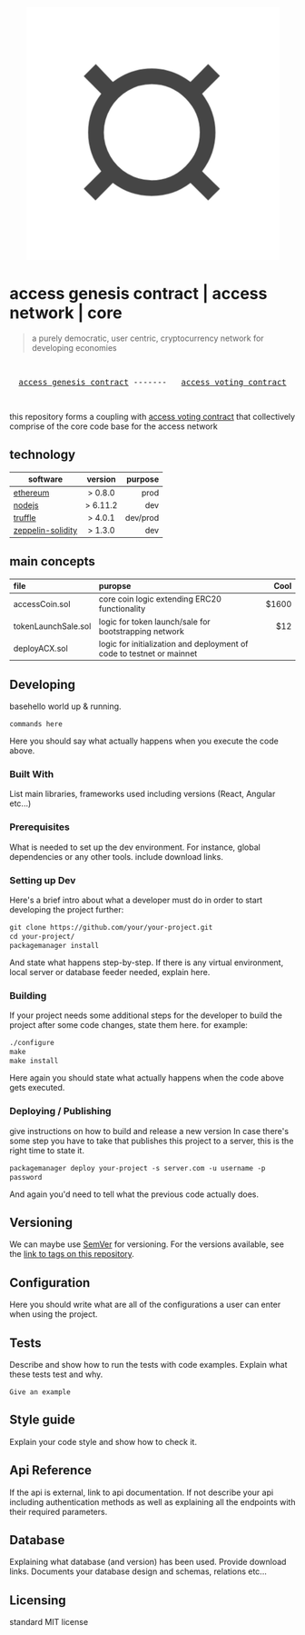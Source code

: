 <p align="center">
  <img width="445" height="445" src="manuscript/resources/images/logo.png">
</p>

# access genesis contract | access network | core 
> a purely democratic, user centric, cryptocurrency network for developing economies

<pre>
  <p align="center" style="bold"><a href="https://github.com/ACXNetwork/GenesisContract">access genesis contract</a> -------   <a href="https://github.com/ACXNetwork/GenesisContract">access voting contract</a></p>
</pre>
this repository forms a coupling with [access voting contract](https://github.com/ACXNetwork/GenesisContract "voting-acx-core") that collectively comprise of the core code base for the access network


## technology
| software      | version       | purpose  |
| ------------- |:-------------:| -----:|
| [ethereum](https://github.com/ethereum "ethereum")    | > 0.8.0 | prod |
| [nodejs](https://github.com/nodejs "nodejs")    | > 6.11.2 | dev |
| [truffle](https://github.com/trufflesuite/truffle "truffle")    | >  4.0.1    | dev/prod |
| [zeppelin-solidity](https://github.com/OpenZeppelin/zeppelin-solidity "zeppelin-solidity")    | >  1.3.0    | dev |


## main concepts

| file        | puropse           | Cool  |
| :------------- |:-------------| -----:|
| accessCoin.sol      | core coin logic extending ERC20 functionality | $1600 |
| tokenLaunchSale.sol     | logic for token launch/sale for bootstrapping network     |   $12 |
| deployACX.sol | logic for initialization and deployment of code to testnet or mainnet | |


## Developing
basehello world up &
running.

```shell
commands here
```

Here you should say what actually happens when you execute the code above.
### Built With
List main libraries, frameworks used including versions (React, Angular etc...)

### Prerequisites
What is needed to set up the dev environment. For instance, global dependencies or any other tools. include download links.


### Setting up Dev

Here's a brief intro about what a developer must do in order to start developing
the project further:

```shell
git clone https://github.com/your/your-project.git
cd your-project/
packagemanager install
```

And state what happens step-by-step. If there is any virtual environment, local server or database feeder needed, explain here.

### Building

If your project needs some additional steps for the developer to build the
project after some code changes, state them here. for example:

```shell
./configure
make
make install
```

Here again you should state what actually happens when the code above gets
executed.

### Deploying / Publishing
give instructions on how to build and release a new version
In case there's some step you have to take that publishes this project to a
server, this is the right time to state it.

```shell
packagemanager deploy your-project -s server.com -u username -p password
```

And again you'd need to tell what the previous code actually does.

## Versioning

We can maybe use [SemVer](http://semver.org/) for versioning. For the versions available, see the [link to tags on this repository](/tags).


## Configuration

Here you should write what are all of the configurations a user can enter when
using the project.

## Tests

Describe and show how to run the tests with code examples.
Explain what these tests test and why.

```shell
Give an example
```

## Style guide

Explain your code style and show how to check it.

## Api Reference

If the api is external, link to api documentation. If not describe your api including authentication methods as well as explaining all the endpoints with their required parameters.


## Database

Explaining what database (and version) has been used. Provide download links.
Documents your database design and schemas, relations etc... 

## Licensing

standard MIT license
